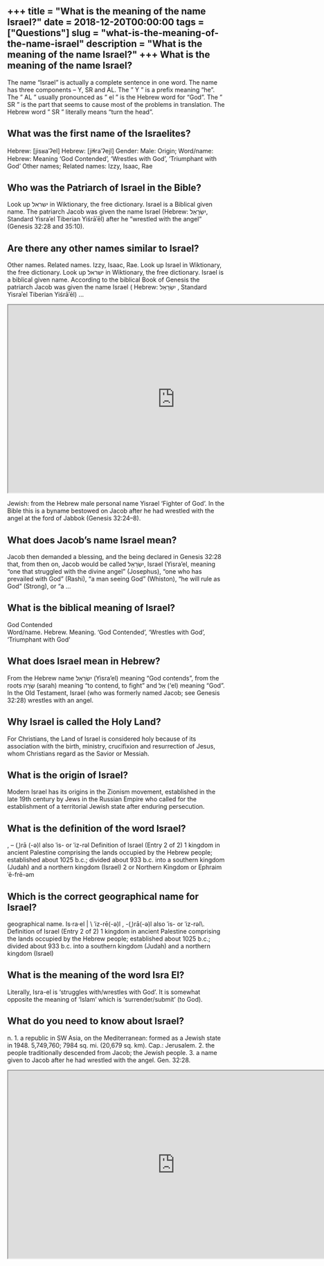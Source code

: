 +++
title = "What is the meaning of the name Israel?"
date = 2018-12-20T00:00:00
tags = ["Questions"]
slug = "what-is-the-meaning-of-the-name-israel"
description = "What is the meaning of the name Israel?"
+++
What is the meaning of the name Israel?
---------------------------------------

The name “Israel” is actually a complete sentence in one word. The name has three components – Y, SR and AL. The ” Y ” is a prefix meaning “he”. The ” AL ” usually pronounced as ” el ” is the Hebrew word for “God”. The ” SR ” is the part that seems to cause most of the problems in translation. The Hebrew word ” SR ” literally means “turn the head”.

What was the first name of the Israelites?
------------------------------------------

Hebrew: \[jisʁaˈʔel\] Hebrew: \[jiɬraˈʔei̯l\] Gender: Male: Origin; Word/name: Hebrew: Meaning ‘God Contended’, ‘Wrestles with God’, ‘Triumphant with God’ Other names; Related names: Izzy, Isaac, Rae

Who was the Patriarch of Israel in the Bible?
---------------------------------------------

Look up ישראל in Wiktionary, the free dictionary. Israel is a Biblical given name. The patriarch Jacob was given the name Israel (Hebrew: יִשְׂרָאֵל‬, Standard Yisraʾel Tiberian Yiśrāʾēl) after he “wrestled with the angel” (Genesis 32:28 and 35:10).

Are there any other names similar to Israel?
--------------------------------------------

Other names. Related names. Izzy, Isaac, Rae. Look up Israel in Wiktionary, the free dictionary. Look up ישראל in Wiktionary, the free dictionary. Israel is a biblical given name. According to the biblical Book of Genesis the patriarch Jacob was given the name Israel ( Hebrew: יִשְׂרָאֵל ‎, Standard Yisraʾel Tiberian Yiśrāʾēl) …

<iframe allow="accelerometer; autoplay; clipboard-write; encrypted-media; gyroscope; picture-in-picture" allowfullscreen="" class="__youtube_prefs__  epyt-is-override  no-lazyload" data-no-lazy="1" data-origheight="433" data-origwidth="770" data-skipgform_ajax_framebjll="" height="433" id="_ytid_71455" loading="lazy" src="https://www.youtube.com/embed/0KRDoJ4rN3g?enablejsapi=1&autoplay=0&cc_load_policy=0&cc_lang_pref=&iv_load_policy=1&loop=0&modestbranding=0&rel=1&fs=1&playsinline=0&autohide=2&theme=dark&color=red&controls=1&" title="YouTube player" width="770"></iframe>

Jewish: from the Hebrew male personal name Yisrael ‘Fighter of God’. In the Bible this is a byname bestowed on Jacob after he had wrestled with the angel at the ford of Jabbok (Genesis 32:24–8).

What does Jacob’s name Israel mean?
-----------------------------------

Jacob then demanded a blessing, and the being declared in Genesis 32:28 that, from then on, Jacob would be called יִשְׂרָאֵל, Israel (Yisra’el, meaning “one that struggled with the divine angel” (Josephus), “one who has prevailed with God” (Rashi), “a man seeing God” (Whiston), “he will rule as God” (Strong), or “a …

What is the biblical meaning of Israel?
---------------------------------------

God Contended  
Word/name. Hebrew. Meaning. ‘God Contended’, ‘Wrestles with God’, ‘Triumphant with God’

What does Israel mean in Hebrew?
--------------------------------

From the Hebrew name יִשְׂרָאֵל (Yisra’el) meaning “God contends”, from the roots שָׂרָה (sarah) meaning “to contend, to fight” and אֵל (‘el) meaning “God”. In the Old Testament, Israel (who was formerly named Jacob; see Genesis 32:28) wrestles with an angel.

Why Israel is called the Holy Land?
-----------------------------------

For Christians, the Land of Israel is considered holy because of its association with the birth, ministry, crucifixion and resurrection of Jesus, whom Christians regard as the Savior or Messiah.

What is the origin of Israel?
-----------------------------

Modern Israel has its origins in the Zionism movement, established in the late 19th century by Jews in the Russian Empire who called for the establishment of a territorial Jewish state after enduring persecution.

What is the definition of the word Israel?
------------------------------------------

, – (ˌ)rā (-ə)l also ˈis- or ˈiz-rəl Definition of Israel (Entry 2 of 2) 1 kingdom in ancient Palestine comprising the lands occupied by the Hebrew people; established about 1025 b.c.; divided about 933 b.c. into a southern kingdom (Judah) and a northern kingdom (Israel) 2 or Northern Kingdom or Ephraim ˈē-​frē-​əm

Which is the correct geographical name for Israel?
--------------------------------------------------

geographical name. Is·​ra·​el | \\ ˈiz-rē(-ə)l , -(ˌ)rā(-ə)l also ˈis- or ˈiz-rəl\\. Definition of Israel (Entry 2 of 2) 1 kingdom in ancient Palestine comprising the lands occupied by the Hebrew people; established about 1025 b.c.; divided about 933 b.c. into a southern kingdom (Judah) and a northern kingdom (Israel)

What is the meaning of the word Isra El?
----------------------------------------

Literally, Isra-el is ‘struggles with/wrestles with God’. It is somewhat opposite the meaning of ‘Islam’ which is ‘surrender/submit’ (to God).

What do you need to know about Israel?
--------------------------------------

n. 1. a republic in SW Asia, on the Mediterranean: formed as a Jewish state in 1948. 5,749,760; 7984 sq. mi. (20,679 sq. km). Cap.: Jerusalem. 2. the people traditionally descended from Jacob; the Jewish people. 3. a name given to Jacob after he had wrestled with the angel. Gen. 32:28.

<iframe allow="accelerometer; autoplay; clipboard-write; encrypted-media; gyroscope; picture-in-picture" allowfullscreen="" class="__youtube_prefs__  epyt-is-override  no-lazyload" data-no-lazy="1" data-origheight="433" data-origwidth="770" data-skipgform_ajax_framebjll="" height="433" id="_ytid_26001" loading="lazy" src="https://www.youtube.com/embed/SMBbzc3x0h0?enablejsapi=1&autoplay=0&cc_load_policy=0&cc_lang_pref=&iv_load_policy=1&loop=0&modestbranding=0&rel=1&fs=1&playsinline=0&autohide=2&theme=dark&color=red&controls=1&" title="YouTube player" width="770"></iframe>